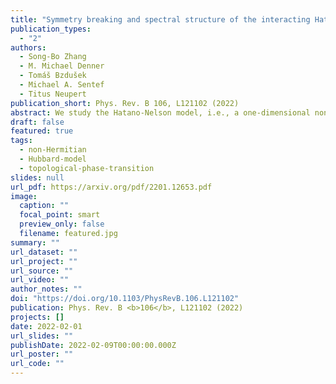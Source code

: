 ```yaml
---
title: "Symmetry breaking and spectral structure of the interacting Hatano-Nelson model"
publication_types:
  - "2"
authors:
  - Song-Bo Zhang
  - M. Michael Denner
  - Tomáš Bzdušek
  - Michael A. Sentef
  - Titus Neupert
publication_short: Phys. Rev. B 106, L121102 (2022)
abstract: We study the Hatano-Nelson model, i.e., a one-dimensional non-Hermitian chain of spinless fermions with nearest-neighbor nonreciprocal hopping, in the presence of repulsive nearest-neighbor interactions. At half filling, we find two $\mathcal{PT}$ transitions, as the interaction strength increases. The first transition is marked by an exceptional point between the first and the second excited state in a finite-size system and is a first-order symmetry-breaking transition into a charge-density wave regime. Persistent currents characteristic of the Hatano-Nelson model abruptly vanish at the transition. The second transition happens at a critical interaction strength that scales with the system size and can thus only be observed in finite-size systems. It is characterized by a collapse of all energy eigenvalues onto the real axis. We further show that in a strong interaction regime, but away from half filling, the many-body spectrum shows point gaps with nontrivial winding numbers, akin to the topological properties of the single-particle spectrum of the Hatano-Nelson chain, which indicates the skin effect of extensive many-body eigenstates under open boundary conditions. Our results can be applied to other models such as the non-Hermitian Su-Schrieffer-Heeger-type model and contribute to an understanding of fermionic many-body systems with non-Hermitian Hamiltonians.
draft: false
featured: true
tags:
  - non-Hermitian
  - Hubbard-model
  - topological-phase-transition
slides: null
url_pdf: https://arxiv.org/pdf/2201.12653.pdf
image:
  caption: ""
  focal_point: smart
  preview_only: false
  filename: featured.jpg
summary: ""
url_dataset: ""
url_project: ""
url_source: ""
url_video: ""
author_notes: ""
doi: "https://doi.org/10.1103/PhysRevB.106.L121102"
publication: Phys. Rev. B <b>106</b>, L121102 (2022)
projects: []
date: 2022-02-01
url_slides: ""
publishDate: 2022-02-09T00:00:00.000Z
url_poster: ""
url_code: ""
---
```

